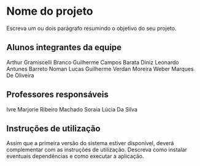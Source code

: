 # Nome do projeto

Escreva um ou dois  parágrafo resumindo o objetivo do seu projeto.

## Alunos integrantes da equipe

Arthur Gramiscelli Branco
Guilherme Campos Barata Diniz
Leonardo Antunes Barreto Noman
Lucas Guilherme Verdan Moreira
Weber Marques De Oliveira

## Professores responsáveis

Ivre Marjorie Ribeiro Machado
Soraia Lúcia Da Silva

## Instruções de utilização

Assim que a primeira versão do sistema estiver disponível, deverá complementar com as instruções de utilização. Descreva como instalar eventuais dependências e como executar a aplicação.
